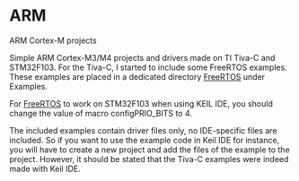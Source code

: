 # ARM
ARM Cortex-M projects

Simple ARM Cortex-M3/M4 projects and drivers made on TI Tiva-C and STM32F103. For the Tiva-C, I started to include some FreeRTOS examples. These examples are placed in a dedicated directory [FreeRTOS](https://github.com/Mohammed-AhmedAF/ARM/tree/master/tiva-c/examples/FreeRTOS) under Examples.

For [FreeRTOS](https://github.com/Mohammed-AhmedAF/ARM/tree/master/stm32f103/projects/FreeRTOS_SevenSegment) to work on STM32F103 when using KEIL IDE, you should change the value of macro configPRIO_BITS to 4.

The included examples contain driver files only, no IDE-specific files are included. So if you want to use the example code in Keil IDE for instance, you will have to create a new project and add the files of the example to the project. However, it should be stated that the Tiva-C examples were indeed made with Keil IDE.
